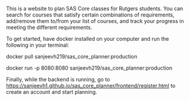 This is a website to plan SAS Core classes for Rutgers students. 
You can search for courses that satisfy certain combinations of requirements, add/remove them to/from your list of courses, and track your progress in meeting the different requirements.

To get started, have docker installed on your computer and run the following in your terminal:

docker pull sanjeevh219/sas_core_planner:production

docker run -p 8080:8080 sanjeevh219/sas_core_planner:production

Finally, while the backend is running, go to https://sanjeevh1.github.io/sas_core_planner/frontend/register.html to create an account and start planning.

